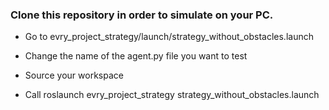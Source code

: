 ### Clone this repository in order to simulate on your PC.

- Go to evry_project_strategy/launch/strategy_without_obstacles.launch

- Change the name of the agent.py file you want to test

- Source your workspace

- Call roslaunch evry_project_strategy strategy_without_obstacles.launch